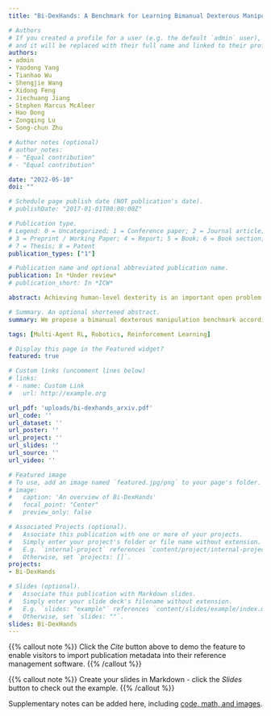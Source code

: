 ```yaml
---
title: "Bi-DexHands: A Benchmark for Learning Bimanual Dexterous Manipulation"

# Authors
# If you created a profile for a user (e.g. the default `admin` user), write the username (folder name) here 
# and it will be replaced with their full name and linked to their profile.
authors:
- admin
- Yaodong Yang
- Tianhao Wu
- Shengjie Wang
- Xidong Feng
- Jiechuang Jiang
- Stephen Marcus McAleer
- Hao Dong
- Zongqing Lu
- Song-chun Zhu

# Author notes (optional)
# author_notes:
# - "Equal contribution"
# - "Equal contribution"

date: "2022-05-10"
doi: ""

# Schedule page publish date (NOT publication's date).
# publishDate: "2017-01-01T00:00:00Z"

# Publication type.
# Legend: 0 = Uncategorized; 1 = Conference paper; 2 = Journal article;
# 3 = Preprint / Working Paper; 4 = Report; 5 = Book; 6 = Book section;
# 7 = Thesis; 8 = Patent
publication_types: ["1"]

# Publication name and optional abbreviated publication name.
publication: In *Under review*
# publication_short: In *ICW*

abstract: Achieving human-level dexterity is an important open problem in robotics. However, tasks of dexterous hand manipulation even at the baby level are challenging to solve through reinforcement learning (RL). The difficulty lies in the high degrees of freedom and the required cooperation among heterogeneous agents (e.g., joints of fingers). In this study, we propose the Bimanual Dexterous Hands Benchmark (Bi-DexHands), a simulator that involves two dexterous hands with tens of bimanual manipulation tasks and thousands of target objects. Tasks in Bi-DexHands are first designed to match human-level motor skills according to literature in cognitive science, and then are built in Issac Gym; this enables highly efficient RL trainings, reaching 30,000+ FPS by only one single NVIDIA RTX 3090. We provide a comprehensive benchmark for popular RL algorithms under different settings; this includes multi-agent RL, offline RL, multi-task RL, and meta RL. Our results show that PPO type on-policy algorithms can learn to solve simple manipulation tasks that are equivalent up to 48-month human baby (e.g., catching a flying object, opening a bottle), while multi-agent RL can further help to learn manipulations that require skilled bimanual cooperation (e.g., lifting a pot, stacking blocks). Despite the success on each individual task, when it comes to mastering multiple manipulation skills, existing RL algorithms fail to work in most of the multi-task and the few-shot learning tasks, which calls for more future development from the RL community. Our project is open-sourced at https://github.com/PKU-MARL/DexterousHands.

# Summary. An optional shortened abstract.
summary: We propose a bimanual dexterous manipulation benchmark according to literature from cognitive science for comprehensive reinforcement learning research.

tags: [Multi-Agent RL, Robotics, Reinforcement Learning]

# Display this page in the Featured widget?
featured: true

# Custom links (uncomment lines below)
# links:
# - name: Custom Link
#   url: http://example.org

url_pdf: 'uploads/bi-dexhands_arxiv.pdf'
url_code: ''
url_dataset: ''
url_poster: ''
url_project: ''
url_slides: ''
url_source: ''
url_video: ''

# Featured image
# To use, add an image named `featured.jpg/png` to your page's folder. 
# image:
#   caption: 'An overview of Bi-DexHands'
#   focal_point: "Center"
#   preview_only: false

# Associated Projects (optional).
#   Associate this publication with one or more of your projects.
#   Simply enter your project's folder or file name without extension.
#   E.g. `internal-project` references `content/project/internal-project/index.md`.
#   Otherwise, set `projects: []`.
projects:
- Bi-DexHands

# Slides (optional).
#   Associate this publication with Markdown slides.
#   Simply enter your slide deck's filename without extension.
#   E.g. `slides: "example"` references `content/slides/example/index.md`.
#   Otherwise, set `slides: ""`.
slides: Bi-DexHands
---
```


{{% callout note %}}
Click the *Cite* button above to demo the feature to enable visitors to import publication metadata into their reference management software.
{{% /callout %}}

{{% callout note %}}
Create your slides in Markdown - click the *Slides* button to check out the example.
{{% /callout %}}

Supplementary notes can be added here, including [code, math, and images](https://wowchemy.com/docs/writing-markdown-latex/).
